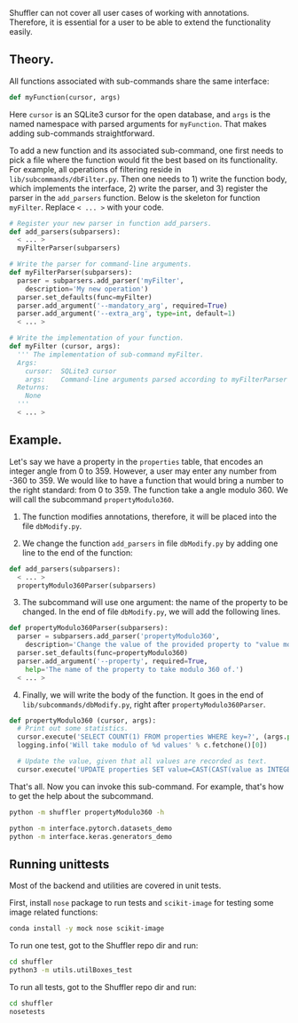 Shuffler can not cover all user cases of working with annotations.
Therefore, it is essential for a user to be able to extend the functionality easily.


## Theory.

All functions associated with sub-commands share the same interface:
```python
def myFunction(cursor, args)
```

Here `cursor` is an SQLite3 cursor for the open database,
and `args` is the named namespace with parsed arguments
for `myFunction`. That makes adding sub-commands straightforward.

To add a new function and its associated sub-command, one first needs
to pick a file where the function would fit the best based on its functionality.
For example, all operations of filtering reside in `lib/subcommands/dbFilter.py`.
Then one needs to 1) write the function body, which implements the interface,
2) write the parser, and 3) register the parser in the `add_parsers` function.
Below is the skeleton for function `myFilter`. Replace `< ... >` with your code.

```python
# Register your new parser in function add_parsers.
def add_parsers(subparsers):
  < ... >
  myFilterParser(subparsers)

# Write the parser for command-line arguments.
def myFilterParser(subparsers):
  parser = subparsers.add_parser('myFilter',
    description='My new operation')
  parser.set_defaults(func=myFilter)
  parser.add_argument('--mandatory_arg', required=True)
  parser.add_argument('--extra_arg', type=int, default=1)
  < ... >

# Write the implementation of your function.
def myFilter (cursor, args):
  ''' The implementation of sub-command myFilter.
  Args:
    cursor:  SQLite3 cursor
    args:    Command-line arguments parsed according to myFilterParser
  Returns:
    None
  '''
  < ... >
```


## Example.

Let's say we have a property in the `properties` table, that encodes an integer angle from 0 to 359.
However, a user may enter any number from -360 to 359.
We would like to have a function that would bring a number to the right standard: from 0 to 359. The function take a angle modulo 360. We will call the subcommand `propertyModulo360`.

1. The function modifies annotations, therefore, it will be placed into the file `dbModify.py`.

2. We change the function `add_parsers` in file `dbModify.py` by adding one line to the end of the function:

```python
def add_parsers(subparsers):
  < ... >
  propertyModulo360Parser(subparsers)
```

3. The subcommand will use one argument: the name of the property to be changed.
In the end of file `dbModify.py`, we will add the following lines.

```python
def propertyModulo360Parser(subparsers):
  parser = subparsers.add_parser('propertyModulo360',
    description='Change the value of the provided property to "value mod 360."')
  parser.set_defaults(func=propertyModulo360)
  parser.add_argument('--property', required=True,
    help='The name of the property to take modulo 360 of.')
  < ... >
```

4. Finally, we will write the body of the function.
It goes in the end of `lib/subcommands/dbModify.py`, right after `propertyModulo360Parser`.

```python
def propertyModulo360 (cursor, args):
  # Print out some statistics.
  cursor.execute('SELECT COUNT(1) FROM properties WHERE key=?', (args.property,))
  logging.info('Will take modulo of %d values' % c.fetchone()[0])

  # Update the value, given that all values are recorded as text.
  cursor.execute('UPDATE properties SET value=CAST(CAST(value as INTEGER) % 360) as TEXT) WHERE key=?', (args.property,))
```

That's all. Now you can invoke this sub-command.
For example, that's how to get the help about the subcommand.

```bash
python -m shuffler propertyModulo360 -h
```

```bash
python -m interface.pytorch.datasets_demo
python -m interface.keras.generators_demo
```


## Running unittests

Most of the backend and utilities are covered in unit tests.

First, install `nose` package to run tests and `scikit-image` for testing some image related functions:

```bash
conda install -y mock nose scikit-image
```

To run one test, got to the Shuffler repo dir and run:

```bash
cd shuffler
python3 -m utils.utilBoxes_test
```

To run all tests, got to the Shuffler repo dir and run:

```bash
cd shuffler
nosetests
```
